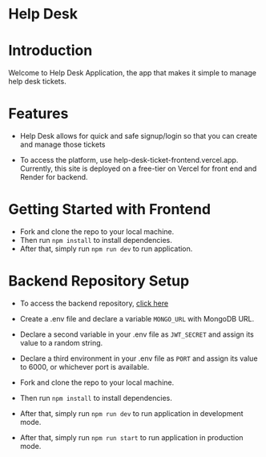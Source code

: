 # Help Desk

# Introduction

Welcome to Help Desk Application, the app that makes it simple to manage help desk tickets.


# Features

- Help Desk  allows for quick and safe signup/login so that you can create and manage those tickets

- To access the platform, use help-desk-ticket-frontend.vercel.app. Currently, this site is deployed on a free-tier on Vercel for front end and Render for backend. 





# Getting Started with Frontend

- Fork and clone the repo to your local machine.
- Then run `npm install` to install dependencies.
- After that, simply run `npm run dev` to run application.
  
# Backend Repository Setup

- To access the backend repository, [click here](https://github.com/helpDeskTicket/helpDeskTicket_backend)

- Create a .env file and declare a variable `MONGO_URL` with MongoDB URL.
- Declare a second variable in your .env file as `JWT_SECRET` and assign its value to a random string.
- Declare a third environment in your .env file as  `PORT` and assign its value to 6000, or whichever port is available.
- Fork and clone the repo to your local machine.
- Then run `npm install` to install dependencies.
- After that, simply run `npm run dev` to run application in development mode.
- After that, simply run `npm run start` to run application in production mode.